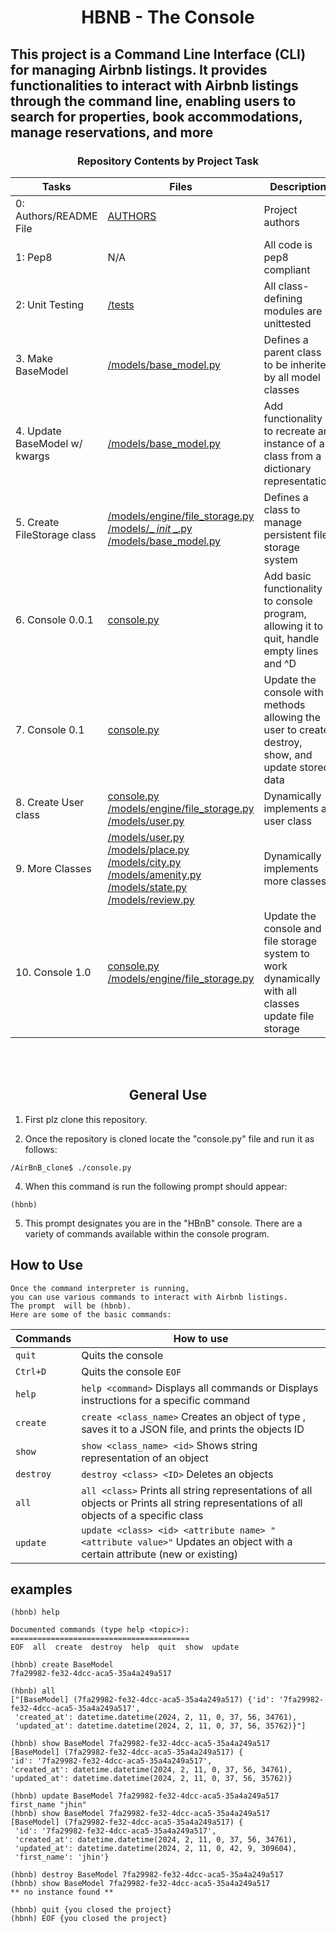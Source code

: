 <center> <h1>HBNB - The Console</h1> </center>

This project is a Command Line Interface (CLI) for managing Airbnb listings.
    It provides functionalities to interact with Airbnb listings through the command line,
    enabling users to search for properties, book accommodations,
    manage reservations, and more
---

<center><h3>Repository Contents by Project Task</h3> </center>

| Tasks | Files | Description |
| ----- | ----- | ------ |
| 0: Authors/README File | [AUTHORS](https://github.com/justinmajetich/AirBnB_clone/blob/dev/AUTHORS) | Project authors |
| 1: Pep8 | N/A | All code is pep8 compliant|
| 2: Unit Testing | [/tests](https://github.com/justinmajetich/AirBnB_clone/tree/dev/tests) | All class-defining modules are unittested |
| 3. Make BaseModel | [/models/base_model.py](https://github.com/justinmajetich/AirBnB_clone/blob/dev/models/base_model.py) | Defines a parent class to be inherited by all model classes|
| 4. Update BaseModel w/ kwargs | [/models/base_model.py](https://github.com/justinmajetich/AirBnB_clone/blob/dev/models/base_model.py) | Add functionality to recreate an instance of a class from a dictionary representation|
| 5. Create FileStorage class | [/models/engine/file_storage.py](https://github.com/justinmajetich/AirBnB_clone/blob/dev/models/engine/file_storage.py) [/models/_ _init_ _.py](https://github.com/justinmajetich/AirBnB_clone/blob/dev/models/__init__.py) [/models/base_model.py](https://github.com/justinmajetich/AirBnB_clone/blob/dev/models/base_model.py) | Defines a class to manage persistent file storage system|
| 6. Console 0.0.1 | [console.py](https://github.com/justinmajetich/AirBnB_clone/blob/dev/console.py) | Add basic functionality to console program, allowing it to quit, handle empty lines and ^D |
| 7. Console 0.1 | [console.py](https://github.com/justinmajetich/AirBnB_clone/blob/dev/console.py) | Update the console with methods allowing the user to create, destroy, show, and update stored data |
| 8. Create User class | [console.py](https://github.com/justinmajetich/AirBnB_clone/blob/dev/console.py) [/models/engine/file_storage.py](https://github.com/justinmajetich/AirBnB_clone/blob/dev/models/engine/file_storage.py) [/models/user.py](https://github.com/justinmajetich/AirBnB_clone/blob/dev/models/user.py) | Dynamically implements a user class |
| 9. More Classes | [/models/user.py](https://github.com/justinmajetich/AirBnB_clone/blob/dev/models/user.py) [/models/place.py](https://github.com/justinmajetich/AirBnB_clone/blob/dev/models/place.py) [/models/city.py](https://github.com/justinmajetich/AirBnB_clone/blob/dev/models/city.py) [/models/amenity.py](https://github.com/justinmajetich/AirBnB_clone/blob/dev/models/amenity.py) [/models/state.py](https://github.com/justinmajetich/AirBnB_clone/blob/dev/models/state.py) [/models/review.py](https://github.com/justinmajetich/AirBnB_clone/blob/dev/models/review.py) | Dynamically implements more classes |
| 10. Console 1.0 | [console.py](https://github.com/justinmajetich/AirBnB_clone/blob/dev/console.py) [/models/engine/file_storage.py](https://github.com/justinmajetich/AirBnB_clone/blob/dev/models/engine/file_storage.py) | Update the console and file storage system to work dynamically with all  classes update file storage |
<br>
<br>
<center> <h2>General Use</h2> </center>

1. First plz clone this repository.

3. Once the repository is cloned locate the "console.py" file and run it as follows:
```
/AirBnB_clone$ ./console.py
```
4. When this command is run the following prompt should appear:
```
(hbnb)
```
5. This prompt designates you are in the "HBnB" console. There are a variety of commands available within the console program.

## How to Use
    Once the command interpreter is running,
    you can use various commands to interact with Airbnb listings.
    The prompt  will be (hbnb).
    Here are some of the basic commands:

| Commands      | How to use                                                                                                                                 |
|---------------|--------------------------------------------------------------------------------------------------------------------------------------------|
| ```quit```    | Quits the console                                                                                                                          |
| ```Ctrl+D```  | Quits the console `EOF`                                                                                                                    |
| ```help```    | ```help <command>``` Displays all commands or Displays instructions for a specific command                                                 |
| ```create```  | ```create <class_name>``` Creates an object of type , saves it to a JSON file, and prints the objects ID                                   |
| ```show```    | ```show <class_name> <id>``` Shows string representation of an object                                                                      |
| ```destroy``` | ```destroy <class> <ID>``` Deletes an objects                                                                                              |
| ```all```     | ```all <class>``` Prints all string representations of all objects or Prints all string representations of all objects of a specific class |
| ```update```  | ```update <class> <id> <attribute name> "<attribute value>"``` Updates an object with a certain attribute (new or existing)                |

## examples 
    
```
(hbnb) help

Documented commands (type help <topic>):
========================================
EOF  all  create  destroy  help  quit  show  update
```    
```
(hbnb) create BaseModel
7fa29982-fe32-4dcc-aca5-35a4a249a517
```
```
(hbnb) all
["[BaseModel] (7fa29982-fe32-4dcc-aca5-35a4a249a517) {'id': '7fa29982-fe32-4dcc-aca5-35a4a249a517',
 'created_at': datetime.datetime(2024, 2, 11, 0, 37, 56, 34761),
 'updated_at': datetime.datetime(2024, 2, 11, 0, 37, 56, 35762)}"]
```
```
(hbnb) show BaseModel 7fa29982-fe32-4dcc-aca5-35a4a249a517
[BaseModel] (7fa29982-fe32-4dcc-aca5-35a4a249a517) {
'id': '7fa29982-fe32-4dcc-aca5-35a4a249a517', 
'created_at': datetime.datetime(2024, 2, 11, 0, 37, 56, 34761), 
'updated_at': datetime.datetime(2024, 2, 11, 0, 37, 56, 35762)}
```
```
(hbnb) update BaseModel 7fa29982-fe32-4dcc-aca5-35a4a249a517 first_name "jhin"
(hbnb) show BaseModel 7fa29982-fe32-4dcc-aca5-35a4a249a517
[BaseModel] (7fa29982-fe32-4dcc-aca5-35a4a249a517) {
 'id': '7fa29982-fe32-4dcc-aca5-35a4a249a517',
 'created_at': datetime.datetime(2024, 2, 11, 0, 37, 56, 34761),
 'updated_at': datetime.datetime(2024, 2, 11, 0, 42, 9, 309604), 
 'first_name': 'jhin'}
```
```
(hbnb) destroy BaseModel 7fa29982-fe32-4dcc-aca5-35a4a249a517
(hbnb) show BaseModel 7fa29982-fe32-4dcc-aca5-35a4a249a517
** no instance found **
```
```
(hbnb) quit {you closed the project}
(hbnh) EOF {you closed the project}
```

